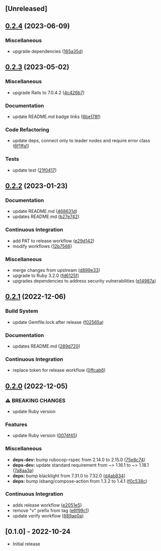 ## [Unreleased]

## [0.2.4](https://github.com/nla/blacklight-solrcloud-repository/compare/0.2.3...0.2.4) (2023-06-09)


### Miscellaneous

* upgrade dependencies ([165a35d](https://github.com/nla/blacklight-solrcloud-repository/commit/165a35d1229e81d86e35a9e82d2becd48ec5d819))

## [0.2.3](https://github.com/nla/blacklight-solrcloud-repository/compare/0.2.2...0.2.3) (2023-05-02)


### Miscellaneous

* upgrade Rails to 7.0.4.2 ([4c426b7](https://github.com/nla/blacklight-solrcloud-repository/commit/4c426b7cbfd889ee03eb0017e039372b33ead673))


### Documentation

* update README.md badge links ([6be178f](https://github.com/nla/blacklight-solrcloud-repository/commit/6be178f6ea85eb0d2409f9faaa162f945adf3908))


### Code Refactoring

* update deps, connect only to leader nodes and require error class ([6f1ffa1](https://github.com/nla/blacklight-solrcloud-repository/commit/6f1ffa1923b8f21d4ed313af3d11f6932247abfb))


### Tests

* update test ([21f0417](https://github.com/nla/blacklight-solrcloud-repository/commit/21f041713660c9b26b57a6d460ca0033050de636))

## [0.2.2](https://github.com/nla/blacklight-solrcloud-repository/compare/0.2.1...0.2.2) (2023-01-23)


### Documentation

* update README.md ([468631d](https://github.com/nla/blacklight-solrcloud-repository/commit/468631d7b337af245a3c1a9596daca8b2772ff97))
* updates README.md ([b27e742](https://github.com/nla/blacklight-solrcloud-repository/commit/b27e742564bfa93ab4fe0a59f4adeba65cef0263))


### Continuous Integration

* add PAT to release workflow ([e29d142](https://github.com/nla/blacklight-solrcloud-repository/commit/e29d142890594ef3804619ea36402689c981bff0))
* modify workflows ([12b7566](https://github.com/nla/blacklight-solrcloud-repository/commit/12b75661ae3021aeb7587adb1a68d7dbf499e45f))


### Miscellaneous

* merge changes from upstream ([d899e33](https://github.com/nla/blacklight-solrcloud-repository/commit/d899e33fe567b147d04b7602294cd5fdae4dca04))
* upgrade to Ruby 3.2.0 ([fd6125f](https://github.com/nla/blacklight-solrcloud-repository/commit/fd6125f37266d650847a3af2d70a2069afe381e9))
* upgrades dependencies to address security vulnerabilities ([e14987a](https://github.com/nla/blacklight-solrcloud-repository/commit/e14987ade0116128cbd49d0b376031be3e947a1f))

## [0.2.1](https://github.com/nla/blacklight-solrcloud-repository/compare/0.2.0...0.2.1) (2022-12-06)


### Build System

* update Gemfile.lock after release ([f02565a](https://github.com/nla/blacklight-solrcloud-repository/commit/f02565a102a19a61dd36fcdba25e90f4da15ae0b))


### Documentation

* updates README.md ([289d720](https://github.com/nla/blacklight-solrcloud-repository/commit/289d720ca78bcc8cbeeb802bb5537ea18edbc843))


### Continuous Integration

* replace token for release workflow ([0ffcab6](https://github.com/nla/blacklight-solrcloud-repository/commit/0ffcab6e84fbd6f2b5af43ede0e485f92f6ed67c))

## [0.2.0](https://github.com/nla/blacklight-solrcloud-repository/compare/0.1.0...0.2.0) (2022-12-05)


### ⚠ BREAKING CHANGES

* update Ruby version

### Features

* update Ruby version ([0074f45](https://github.com/nla/blacklight-solrcloud-repository/commit/0074f4510cad95ac5ed65fadb41f495bebd3c4ec))


### Miscellaneous

* **deps-dev:** bump rubocop-rspec from 2.14.0 to 2.15.0 ([75e8c74](https://github.com/nla/blacklight-solrcloud-repository/commit/75e8c747fb5c804e22ca341fc4ae537665dc2672))
* **deps-dev:** update standard requirement from ~&gt; 1.16.1 to ~> 1.18.1 ([7a8aa3a](https://github.com/nla/blacklight-solrcloud-repository/commit/7a8aa3ad1d24dc31462c54040ebbdf453ac57a42))
* **deps:** bump blacklight from 7.31.0 to 7.32.0 ([d4ab834](https://github.com/nla/blacklight-solrcloud-repository/commit/d4ab83465ee9d6ca5b3c317be86b862c4d008675))
* **deps:** bump isbang/compose-action from 1.3.2 to 1.4.1 ([f0c538c](https://github.com/nla/blacklight-solrcloud-repository/commit/f0c538ce5b230eb5967723732de7b1677847ca09))


### Continuous Integration

* adds release workflow ([e2051e5](https://github.com/nla/blacklight-solrcloud-repository/commit/e2051e5a4f550e1cc26f147b9b532c064cc0b687))
* remove "v" prefix from tag ([e6f99c1](https://github.com/nla/blacklight-solrcloud-repository/commit/e6f99c1b38294dc43c9b57aee7556b41ca67ee45))
* update verify workflow ([689ae0a](https://github.com/nla/blacklight-solrcloud-repository/commit/689ae0afa972e18d2a8a8000524895b5e7c2a538))

## [0.1.0] - 2022-10-24

- Initial release
